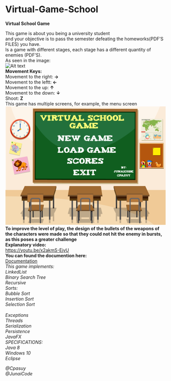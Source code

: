 # Virtual-Game-School
<strong>Virtual School Game</strong>

This game is about you being a university student <br>
and your objective is to pass the semester defeating the homeworks(PDF’S FILES) you have.<br>
Is a game with different stages, each stage has a different quantity of enemies (PDF’S).<br>
As seen in the image:<br>
![Alt text](images/imagesUI/Backgrounds/Escenario-01.png?raw=true "Title")<br>
<strong>Movement Keys:</strong><br>
Movement to the right: <strong> &#8594;</strong><br>
Movement to the leftt: <strong> &#8592;</strong><br>
Movement to the up: <strong> &#8593;</strong><br>
Movement to the down: <strong> &#8595;</strong><br>
Shoot: <strong>Z</strong><br>
This game has multiple screens, for example, the menu screen<br>
![Alt text](images/imagesUI/Backgrounds/MENUBakc-01.png?raw=true "Title")<br>
<strong>To improve the level of play, the design of the bullets of the weapons of the characters were made so that they could not hit the enemy in bursts, as this poses a greater challenge</strong><br>
<strong>Explanatory video:</strong><br>
https://youtu.be/x2akmS-EjvU <br>
<strong>You can found the documention here:</strong><br>
[Documentation](doc/Documentation.pdf)<br>
<em>This game implements:<br>
LinkedList<br>
Binary Search Tree<br>
Recursive<br>
Sorts:<br>
  Bubble Sort<br>
  Insertion Sort<br>
  Selection Sort<br>  
Exceptions<br>
Threads<br>
Serialization<br>
Persistence<br>
JavaFX<br>
<em>SPECIFICATIONS:<br>
Java 8 <br>
Windows 10 <br>
Eclipse</em><br>

<em>
@Cpasuy<br>
@JunaiCode<br></em>
